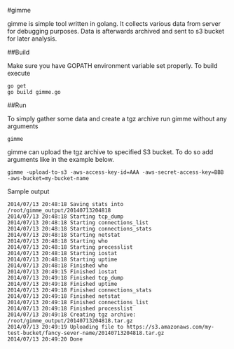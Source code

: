 #gimme

gimme is simple tool written in golang. It collects various data from server for debugging purposes. Data is afterwards archived and sent to s3 bucket for later analysis.

##Build

Make sure you have GOPATH environment variable set properly. To build execute

```shell
go get
go build gimme.go
```

##Run

To simply gather some data and create a tgz archive run gimme without any arguments
```shell
gimme
```

gimme can upload the tgz archive to specified S3 bucket. To do so add arguments like in the example below.
```shell
gimme -upload-to-s3 -aws-access-key-id=AAA -aws-secret-access-key=BBB -aws-bucket=my-bucket-name
```

Sample output

```
2014/07/13 20:48:18 Saving stats into  /root/gimme_output/20140713204818
2014/07/13 20:48:18 Starting tcp_dump
2014/07/13 20:48:18 Starting connections_list
2014/07/13 20:48:18 Starting connections_stats
2014/07/13 20:48:18 Starting netstat
2014/07/13 20:48:18 Starting who
2014/07/13 20:48:18 Starting processlist
2014/07/13 20:48:18 Starting iostat
2014/07/13 20:48:18 Starting uptime
2014/07/13 20:48:18 Finished who
2014/07/13 20:49:15 Finished iostat
2014/07/13 20:49:18 Finished tcp_dump
2014/07/13 20:49:18 Finished uptime
2014/07/13 20:49:18 Finished connections_stats
2014/07/13 20:49:18 Finished netstat
2014/07/13 20:49:18 Finished connections_list
2014/07/13 20:49:18 Finished processlist
2014/07/13 20:49:18 Creating tgz archive: /root/gimme_output/20140713204818.tar.gz
2014/07/13 20:49:19 Uploading file to https://s3.amazonaws.com/my-test-bucket/fancy-sever-name/20140713204818.tar.gz
2014/07/13 20:49:20 Done
```
